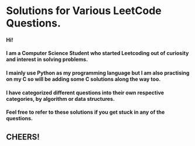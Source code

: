 # Solutions for Various LeetCode Questions.

#### Hi! 
#### I am a Computer Science Student who started Leetcoding out of curiosity and interest in solving problems.
#### I mainly use Python as my programming language but I am also practising on my C so will be adding some C solutions along the way too.
#### I have categorized different questions into their own respective categories, by algorithm or data structures. 
#### Feel free to refer to these solutions if you get stuck in any of the questions. 

## CHEERS!
